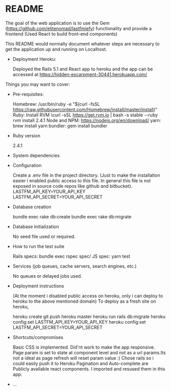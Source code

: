 # README

The goal of the web application is to use the Gem (https://github.com/elitenomad/lastfmiefy) functionality and provide a
frontend (Used React to build front-end components) 

This README would normally document whatever steps are necessary to get the
application up and running on Localhost.

* Deployment Heroku:


    Deployed the Rails 5.1 and React app to heroku and the app can be accessed at
        https://hidden-escarpment-30441.herokuapp.com/
        
Things you may want to cover:

* Pre-requisites:


     Homebrew: 
        /usr/bin/ruby -e "$(curl -fsSL https://raw.githubusercontent.com/Homebrew/install/master/install)"
     Ruby: 
        Install RVM \curl -sSL https://get.rvm.io | bash -s stable --ruby
        rvm install 2.4.1
     Node and NPM: 
        https://nodejs.org/en/download/
     yarn:
        brew install yarn
     bundler:
        gem install bundler

* Ruby version


    2.4.1

* System dependencies

* Configuration


    Create a .env file in the project directory.
    (Just to make the installation easier i enabled public access to this file. In general this file is not exposed in 
    source code repos like github and bitbucket).
        LASTFM_API_KEY=YOUR_API_KEY
        LASTFM_API_SECRET=YOUR_API_SECRET

* Database creation


    bundle exec rake db:create
    bundle exec rake db:migrate

* Database initialization


    No seed file used or required.
    
* How to run the test suite


    Rails specs: bundle exec rspec spec/
    JS spec: yarn test

* Services (job queues, cache servers, search engines, etc.)


    No queues or delayed jobs used.

* Deployment instructions


    (At the moment i disabled public access on heroku, only i can deploy to heroku to the above mentioned domain)
    To deploy as a fresh site on heroku,
    
    heroku create
    git push heroku master 
    heroku run rails db:migrate
    heroku config:set LASTFM_API_KEY=YOUR_API_KEY
    heroku config:set LASTFM_API_SECRET=YOUR_API_SECRET

* Shortcuts/compromises


    Basic CSS is implemented. Did'nt work to make the app responsive.
    Page param is set to state at component level and not as a url params.Its not a ideal as page refresh will 
    reset param value :) 
    Chose rails so i could easily push it to Heroku
    Pagination and Auto-complete are Publicly available react components. I imported and resused them in this app.

* ...
